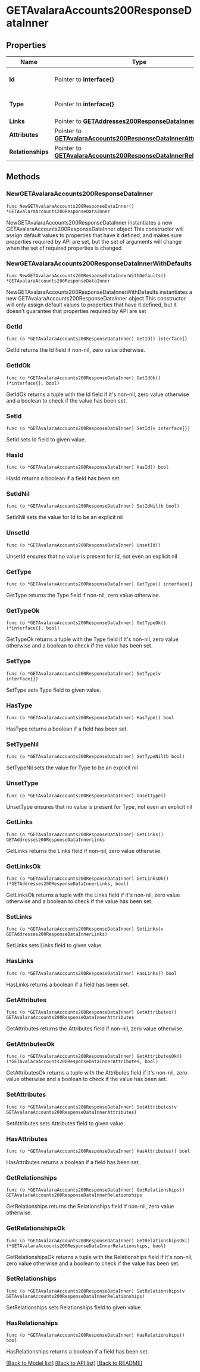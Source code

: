 # GETAvalaraAccounts200ResponseDataInner

## Properties

Name | Type | Description | Notes
------------ | ------------- | ------------- | -------------
**Id** | Pointer to **interface{}** | The resource&#39;s id | [optional] 
**Type** | Pointer to **interface{}** | The resource&#39;s type | [optional] 
**Links** | Pointer to [**GETAddresses200ResponseDataInnerLinks**](GETAddresses200ResponseDataInnerLinks.md) |  | [optional] 
**Attributes** | Pointer to [**GETAvalaraAccounts200ResponseDataInnerAttributes**](GETAvalaraAccounts200ResponseDataInnerAttributes.md) |  | [optional] 
**Relationships** | Pointer to [**GETAvalaraAccounts200ResponseDataInnerRelationships**](GETAvalaraAccounts200ResponseDataInnerRelationships.md) |  | [optional] 

## Methods

### NewGETAvalaraAccounts200ResponseDataInner

`func NewGETAvalaraAccounts200ResponseDataInner() *GETAvalaraAccounts200ResponseDataInner`

NewGETAvalaraAccounts200ResponseDataInner instantiates a new GETAvalaraAccounts200ResponseDataInner object
This constructor will assign default values to properties that have it defined,
and makes sure properties required by API are set, but the set of arguments
will change when the set of required properties is changed

### NewGETAvalaraAccounts200ResponseDataInnerWithDefaults

`func NewGETAvalaraAccounts200ResponseDataInnerWithDefaults() *GETAvalaraAccounts200ResponseDataInner`

NewGETAvalaraAccounts200ResponseDataInnerWithDefaults instantiates a new GETAvalaraAccounts200ResponseDataInner object
This constructor will only assign default values to properties that have it defined,
but it doesn't guarantee that properties required by API are set

### GetId

`func (o *GETAvalaraAccounts200ResponseDataInner) GetId() interface{}`

GetId returns the Id field if non-nil, zero value otherwise.

### GetIdOk

`func (o *GETAvalaraAccounts200ResponseDataInner) GetIdOk() (*interface{}, bool)`

GetIdOk returns a tuple with the Id field if it's non-nil, zero value otherwise
and a boolean to check if the value has been set.

### SetId

`func (o *GETAvalaraAccounts200ResponseDataInner) SetId(v interface{})`

SetId sets Id field to given value.

### HasId

`func (o *GETAvalaraAccounts200ResponseDataInner) HasId() bool`

HasId returns a boolean if a field has been set.

### SetIdNil

`func (o *GETAvalaraAccounts200ResponseDataInner) SetIdNil(b bool)`

 SetIdNil sets the value for Id to be an explicit nil

### UnsetId
`func (o *GETAvalaraAccounts200ResponseDataInner) UnsetId()`

UnsetId ensures that no value is present for Id, not even an explicit nil
### GetType

`func (o *GETAvalaraAccounts200ResponseDataInner) GetType() interface{}`

GetType returns the Type field if non-nil, zero value otherwise.

### GetTypeOk

`func (o *GETAvalaraAccounts200ResponseDataInner) GetTypeOk() (*interface{}, bool)`

GetTypeOk returns a tuple with the Type field if it's non-nil, zero value otherwise
and a boolean to check if the value has been set.

### SetType

`func (o *GETAvalaraAccounts200ResponseDataInner) SetType(v interface{})`

SetType sets Type field to given value.

### HasType

`func (o *GETAvalaraAccounts200ResponseDataInner) HasType() bool`

HasType returns a boolean if a field has been set.

### SetTypeNil

`func (o *GETAvalaraAccounts200ResponseDataInner) SetTypeNil(b bool)`

 SetTypeNil sets the value for Type to be an explicit nil

### UnsetType
`func (o *GETAvalaraAccounts200ResponseDataInner) UnsetType()`

UnsetType ensures that no value is present for Type, not even an explicit nil
### GetLinks

`func (o *GETAvalaraAccounts200ResponseDataInner) GetLinks() GETAddresses200ResponseDataInnerLinks`

GetLinks returns the Links field if non-nil, zero value otherwise.

### GetLinksOk

`func (o *GETAvalaraAccounts200ResponseDataInner) GetLinksOk() (*GETAddresses200ResponseDataInnerLinks, bool)`

GetLinksOk returns a tuple with the Links field if it's non-nil, zero value otherwise
and a boolean to check if the value has been set.

### SetLinks

`func (o *GETAvalaraAccounts200ResponseDataInner) SetLinks(v GETAddresses200ResponseDataInnerLinks)`

SetLinks sets Links field to given value.

### HasLinks

`func (o *GETAvalaraAccounts200ResponseDataInner) HasLinks() bool`

HasLinks returns a boolean if a field has been set.

### GetAttributes

`func (o *GETAvalaraAccounts200ResponseDataInner) GetAttributes() GETAvalaraAccounts200ResponseDataInnerAttributes`

GetAttributes returns the Attributes field if non-nil, zero value otherwise.

### GetAttributesOk

`func (o *GETAvalaraAccounts200ResponseDataInner) GetAttributesOk() (*GETAvalaraAccounts200ResponseDataInnerAttributes, bool)`

GetAttributesOk returns a tuple with the Attributes field if it's non-nil, zero value otherwise
and a boolean to check if the value has been set.

### SetAttributes

`func (o *GETAvalaraAccounts200ResponseDataInner) SetAttributes(v GETAvalaraAccounts200ResponseDataInnerAttributes)`

SetAttributes sets Attributes field to given value.

### HasAttributes

`func (o *GETAvalaraAccounts200ResponseDataInner) HasAttributes() bool`

HasAttributes returns a boolean if a field has been set.

### GetRelationships

`func (o *GETAvalaraAccounts200ResponseDataInner) GetRelationships() GETAvalaraAccounts200ResponseDataInnerRelationships`

GetRelationships returns the Relationships field if non-nil, zero value otherwise.

### GetRelationshipsOk

`func (o *GETAvalaraAccounts200ResponseDataInner) GetRelationshipsOk() (*GETAvalaraAccounts200ResponseDataInnerRelationships, bool)`

GetRelationshipsOk returns a tuple with the Relationships field if it's non-nil, zero value otherwise
and a boolean to check if the value has been set.

### SetRelationships

`func (o *GETAvalaraAccounts200ResponseDataInner) SetRelationships(v GETAvalaraAccounts200ResponseDataInnerRelationships)`

SetRelationships sets Relationships field to given value.

### HasRelationships

`func (o *GETAvalaraAccounts200ResponseDataInner) HasRelationships() bool`

HasRelationships returns a boolean if a field has been set.


[[Back to Model list]](../README.md#documentation-for-models) [[Back to API list]](../README.md#documentation-for-api-endpoints) [[Back to README]](../README.md)


